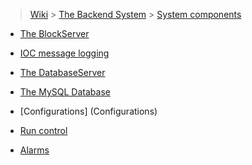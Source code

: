 > [Wiki](Home) > [The Backend System](The-Backend-System) > [System components](System-components)

* [The BlockServer](BlockServer)

* [IOC message logging](Ioc-message-logging)

* [The DatabaseServer](The-DatabaseServer)

* [The MySQL Database](The-MySQL-Database)

* [Configurations] (Configurations)

* [Run control](Run-control)

* [Alarms](Alarms)

